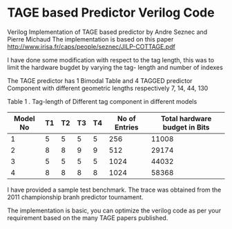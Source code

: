 # TAGE based Predictor Verilog Code
Verilog Implementation of TAGE based predictor by  Andre Seznec and  Pierre Michaud
The implementation is based on this paper http://www.irisa.fr/caps/people/seznec/JILP-COTTAGE.pdf

I have done some modification with respect to the tag length, this was to limit the hardware bugdet by varying the tag- length and number of indexes

The TAGE predictor has 1 Bimodal Table and 4 TAGGED predictor Component with different geometric lengths respectively 7, 14, 44, 130

Table 1 . Tag-length of Different tag component in different models

| Model No  | T1 | T2 | T3 | T4 | No of Entries |  Total hardware budget in Bits |
|-----------|----|----|----|----|---------------|--------------------------------|
| 1         | 5  | 5  | 5  | 5  | 256           | 11008                          |
| 2         | 8  | 8  | 9  | 9  | 512           | 29174                          |
| 3         | 5  | 5  | 5  | 5  | 1024          | 44032                          |
| 4         | 8  | 8  | 8  | 8  | 1024          | 58368                          |


I have provided a sample test benchmark. The trace was obtained from the 2011 championship branh predictor tournament.

The implementation is basic, you can optimize the verilog code as per your requirement based on the many TAGE papers published.
